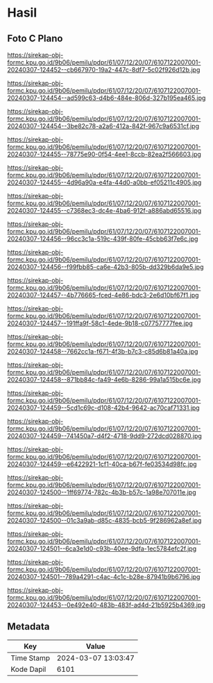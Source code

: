 # Hasil

## Foto C Plano

https://sirekap-obj-formc.kpu.go.id/9b06/pemilu/pdpr/61/07/12/20/07/6107122007001-20240307-124452--cb667970-19a2-447c-8df7-5c02f926d12b.jpg

https://sirekap-obj-formc.kpu.go.id/9b06/pemilu/pdpr/61/07/12/20/07/6107122007001-20240307-124454--ad599c63-d4b6-484e-806d-327b195ea465.jpg

https://sirekap-obj-formc.kpu.go.id/9b06/pemilu/pdpr/61/07/12/20/07/6107122007001-20240307-124454--3be82c78-a2a6-412a-842f-967c9a6531cf.jpg

https://sirekap-obj-formc.kpu.go.id/9b06/pemilu/pdpr/61/07/12/20/07/6107122007001-20240307-124455--78775e90-0f54-4ee1-8ccb-82ea2f566603.jpg

https://sirekap-obj-formc.kpu.go.id/9b06/pemilu/pdpr/61/07/12/20/07/6107122007001-20240307-124455--4d96a90a-e4fa-44d0-a0bb-ef05211c4905.jpg

https://sirekap-obj-formc.kpu.go.id/9b06/pemilu/pdpr/61/07/12/20/07/6107122007001-20240307-124455--c7368ec3-dc4e-4ba6-912f-a886abd65516.jpg

https://sirekap-obj-formc.kpu.go.id/9b06/pemilu/pdpr/61/07/12/20/07/6107122007001-20240307-124456--96cc3c1a-519c-439f-80fe-45cbb63f7e6c.jpg

https://sirekap-obj-formc.kpu.go.id/9b06/pemilu/pdpr/61/07/12/20/07/6107122007001-20240307-124456--f99fbb85-ca6e-42b3-805b-dd329b6da9e5.jpg

https://sirekap-obj-formc.kpu.go.id/9b06/pemilu/pdpr/61/07/12/20/07/6107122007001-20240307-124457--4b776665-fced-4e86-bdc3-2e6d10bf67f1.jpg

https://sirekap-obj-formc.kpu.go.id/9b06/pemilu/pdpr/61/07/12/20/07/6107122007001-20240307-124457--191ffa9f-58c1-4ede-9b18-c07757777fee.jpg

https://sirekap-obj-formc.kpu.go.id/9b06/pemilu/pdpr/61/07/12/20/07/6107122007001-20240307-124458--7662cc1a-f671-4f3b-b7c3-c85d6b81a40a.jpg

https://sirekap-obj-formc.kpu.go.id/9b06/pemilu/pdpr/61/07/12/20/07/6107122007001-20240307-124458--871bb84c-fa49-4e6b-8286-99a1a515bc6e.jpg

https://sirekap-obj-formc.kpu.go.id/9b06/pemilu/pdpr/61/07/12/20/07/6107122007001-20240307-124459--5cd1c69c-d108-42b4-9642-ac70caf71331.jpg

https://sirekap-obj-formc.kpu.go.id/9b06/pemilu/pdpr/61/07/12/20/07/6107122007001-20240307-124459--741450a7-d4f2-4718-9dd9-272dcd028870.jpg

https://sirekap-obj-formc.kpu.go.id/9b06/pemilu/pdpr/61/07/12/20/07/6107122007001-20240307-124459--e6422921-1cf1-40ca-b67f-fe03534d98fc.jpg

https://sirekap-obj-formc.kpu.go.id/9b06/pemilu/pdpr/61/07/12/20/07/6107122007001-20240307-124500--1ff69774-782c-4b3b-b57c-1a98e707011e.jpg

https://sirekap-obj-formc.kpu.go.id/9b06/pemilu/pdpr/61/07/12/20/07/6107122007001-20240307-124500--01c3a9ab-d85c-4835-bcb5-9f286962a8ef.jpg

https://sirekap-obj-formc.kpu.go.id/9b06/pemilu/pdpr/61/07/12/20/07/6107122007001-20240307-124501--6ca3e1d0-c93b-40ee-9dfa-1ec5784efc2f.jpg

https://sirekap-obj-formc.kpu.go.id/9b06/pemilu/pdpr/61/07/12/20/07/6107122007001-20240307-124501--789a4291-c4ac-4c1c-b28e-87941b9b6796.jpg

https://sirekap-obj-formc.kpu.go.id/9b06/pemilu/pdpr/61/07/12/20/07/6107122007001-20240307-124453--0e492e40-483b-483f-ad4d-21b5925b4369.jpg


## Metadata

| Key        | Value               |
| ---------- | ------------------- |
| Time Stamp | 2024-03-07 13:03:47 |
| Kode Dapil | 6101                |



